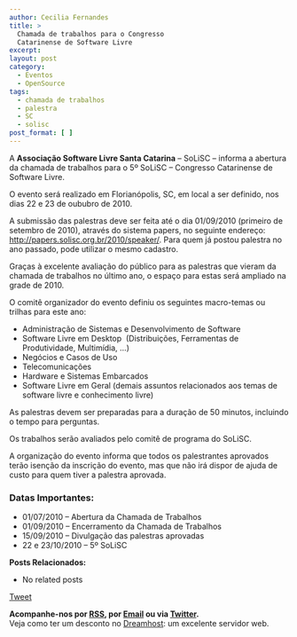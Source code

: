 ```yaml
---
author: Cecilia Fernandes
title: >
  Chamada de trabalhos para o Congresso
  Catarinense de Software Livre
excerpt:
layout: post
category:
  - Eventos
  - OpenSource
tags:
  - chamada de trabalhos
  - palestra
  - SC
  - solisc
post_format: [ ]
---
```

A **Associação Software Livre Santa Catarina** – SoLiSC – informa a abertura da chamada de trabalhos para o 5º SoLiSC – Congresso Catarinense de Software Livre.

O evento será realizado em Florianópolis, SC, em local a ser definido, nos dias 22 e 23 de oububro de 2010.

A submissão das palestras deve ser feita até o dia 01/09/2010 (primeiro de setembro de 2010), através do sistema papers, no seguinte endereço: <http://papers.solisc.org.br/2010/speaker/>. Para quem já postou palestra no ano passado, pode utilizar o mesmo cadastro.

Graças à excelente avaliação do público para as palestras que vieram da chamada de trabalhos no último ano, o espaço para estas será ampliado na grade de 2010.

O comitê organizador do evento definiu os seguintes macro-temas ou trilhas para este ano:

*   Administração de Sistemas e Desenvolvimento de Software
*   Software Livre em Desktop  (Distribuições, Ferramentas de Produtividade, Multimídia, …)
*   Negócios e Casos de Uso
*   Telecomunicações
*   Hardware e Sistemas Embarcados
*   Software Livre em Geral (demais assuntos relacionados aos temas de software livre e conhecimento livre)

As palestras devem ser preparadas para a duração de 50 minutos, incluindo o tempo para perguntas.

Os trabalhos serão avaliados pelo comitê de programa do SoLiSC.

A organização do evento informa que todos os palestrantes aprovados terão isenção da inscrição do evento, mas que não irá dispor de ajuda de custo para quem tiver a palestra aprovada.

### Datas Importantes:

*   01/07/2010 – Abertura da Chamada de Trabalhos
*   01/09/2010 – Encerramento da Chamada de Trabalhos
*   15/09/2010 – Divulgação das palestras aprovadas
*   22 e 23/10/2010 – 5º SoLiSC

**Posts Relacionados:** 
*   No related posts



[Tweet][1] 





**Acompanhe-nos por [ RSS][2], por [Email][3] ou via [Twitter][4].**  
Veja como ter um desconto no [Dreamhost][5]: um excelente servidor web.

 [1]: https://twitter.com/share
 [2]: http://feeds.feedburner.com/VidaGeek
 [3]: http://feedburner.google.com/fb/a/mailverify?uri=VidaGeek&loc=pt_BR
 [4]: http://twitter.com/blogvidageek
 [5]: http://vidageek.net/dreamhost/
